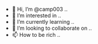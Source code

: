 - 👋 Hi, I’m @camp003 ..
- 👀 I’m interested in ..
- 🌱 I’m currently learning ..
- 💞️ I’m looking to collaborate on ..
- 📫 How to be rich ..

<!---
camp003/camp003 is a ✨ special ✨ repository because its `README.md` (this file) appears on your GitHub profile.
You can click the Preview link to take a look at your changes.
--->
